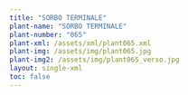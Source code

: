 ```yaml
---
title: "SORBO TERMINALE"
plant-name: "SORBO TERMINALE"
plant-number: "065"
plant-xml: /assets/xml/plant065.xml
plant-img: /assets/img/plant065.jpg
plant-img2: /assets/img/plant065_verso.jpg
layout: single-xml
toc: false
---
```

